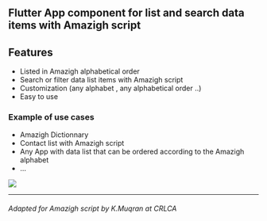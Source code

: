 ## Flutter App component for list and search data items with Amazigh script



## Features
- Listed in Amazigh alphabetical order
- Search or filter  data list items with Amazigh script
- Customization (any alphabet , any alphabetical order ..)
- Easy to use

### Example of use cases
- Amazigh Dictionnary 
- Contact list  with Amazigh script
- Any App with data list that can be ordered according to the Amazigh alphabet
- ...

![](https://github.com/ericferreira1992/alphabet-search-view/raw/main/demo.gif)

---------------------------
###### Adapted for Amazigh script by K.Muqran at CRLCA
